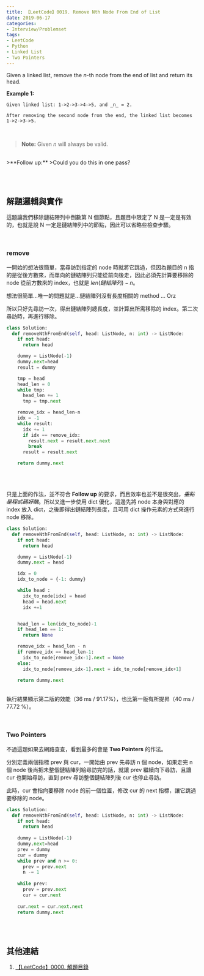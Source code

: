 ```yaml
---
title: 【LeetCode】0019. Remove Nth Node From End of List
date: 2019-06-17
categories:
- Interview/Problemset
tags:
- LeetCode
- Python
- Linked List
- Two Pointers
--- 
```


Given a linked list, remove the _n_-th node from the end of list and return its head.

<!--more-->

**Example 1:**
```
Given linked list: 1->2->3->4->5, and _n_ = 2.

After removing the second node from the end, the linked list becomes 1->2->3->5.
```
<br>

> **Note:**
> Given  _n_  will always be valid.

<br>
>**Follow up:**
>Could you do this in one pass?

<br><br>

## 解題邏輯與實作
這題讓我們移除鏈結陣列中倒數第 N 個節點，且題目中限定了 N 是一定是有效的，也就是說 N 一定是鏈結陣列中的節點，因此可以省略些檢查步驟。

<br>

### remove
一開始的想法很簡單，當尋訪到指定的 node 時就將它跳過，但因為題目的 n 指的是從後方數來，而單向的鏈結陣列只能從前向後走，因此必須先計算要移除的 node 從前方數來的 index，也就是 $len(鏈結陣列) - n$。

想法很簡單...唯一的問題就是...鏈結陣列沒有長度相關的 method ... Orz

所以只好先尋訪一次，得出鏈結陣列總長度，並計算出所需移除的 index。第二次尋訪時，再進行移除。


```python 
class Solution:
  def removeNthFromEnd(self, head: ListNode, n: int) -> ListNode:
    if not head: 
      return head	

    dummy = ListNode(-1)
    dummy.next=head
    result = dummy

    tmp = head
    head_len = 0
    while tmp:
      head_len += 1
      tmp = tmp.next

    remove_idx = head_len-n 
    idx = -1
    while result:
      idx += 1
      if idx == remove_idx: 
        result.next = result.next.next
        break
      result = result.next

    return dummy.next
```

<br><br>

只是上面的作法，並不符合 **Follow up** 的要求，而且效率也並不是很突出，*~~重點是程式碼好醜~~*。所以又進一步使用 dict 優化，這邊先將 node 本身與對應的 index 放入 dict，之後即得出鏈結陣列長度，且可用 dict 操作元素的方式來進行 node 移除。<br>


```python 
class Solution:
  def removeNthFromEnd(self, head: ListNode, n: int) -> ListNode:
    if not head: 
      return head	

    dummy = ListNode(-1)
    dummy.next = head

    idx = 0
    idx_to_node = {-1: dummy}

    while head :
      idx_to_node[idx] = head
      head = head.next
      idx +=1


    head_len = len(idx_to_node)-1
    if head_len == 1:
      return None

    remove_idx = head_len - n 
    if remove_idx == head_len-1:
      idx_to_node[remove_idx-1].next = None
    else:
      idx_to_node[remove_idx-1].next = idx_to_node[remove_idx+1]

    return dummy.next
```

<br>執行結果顯示第二版的效能（36 ms /  91.17%），也比第一版有所提昇（40 ms / 77.72 %）。

<br>

### Two Pointers

不過這題如果去網路查查，看到最多的會是 **Two Pointers** 的作法。

分別定義兩個指標 prev 與 cur，一開始由 prev 先尋訪 n 個 node，如果走完 n 個 node 後尚把未整個鏈結陣列給尋訪完的話，就讓 prev 繼續向下尋訪，且讓 cur 也開始尋訪，直到 prev 尋訪整個鏈結陣列後 cur 也停止尋訪。

此時，cur 會指向要移除 node 的前一個位置，修改 cur 的 next 指標，讓它跳過要移除的 node。

```python 
class Solution:
  def removeNthFromEnd(self, head: ListNode, n: int) -> ListNode:
    if not head:
      return head
      
    dummy = ListNode(-1)
    dummy.next=head
    prev = dummy
    cur = dummy
    while prev and n >= 0:
      prev = prev.next
      n -= 1 
            
    while prev:
      prev = prev.next
      cur = cur.next
            
    cur.next = cur.next.next
    return dummy.next
```


<br><br>

## 其他連結
1. [【LeetCode】0000. 解題目錄](/interview/problemset/2018/12/19/LeetCode-0000-Contents/)